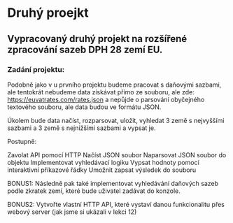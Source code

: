 # Druhý proejkt
## Vypracovaný druhý projekt na rozšířené zpracování sazeb DPH 28 zemí EU.

### Zadání projektu:

Podobně jako v u prvního projektu budeme pracovat s daňovými sazbami, ale tentokrát nebudeme data získávat přímo ze souboru, ale zde: https://euvatrates.com/rates.json a nepůjde o parsování obyčejného textového souboru, ale data budou ve formátu JSON.

Úkolem bude data načíst, rozparsovat, uložit, vyhledat 3 země s nejvyššími sazbami a 3 země s nejnižšími sazbami a vypsat je.

Postupně:

Zavolat API pomocí HTTP
Načíst JSON soubor
Naparsovat JSON soubor do objektu
Implementovat vyhledávací logiku
Vypsat hodnoty pomocí interaktivní příkazové řádky
Umožnit zapsat výsledek do souboru

BONUS1: Následně pak také implementovat vyhledávání daňových sazeb podle zkratek zemí, které bude uživatel zadávat do konzole.

BONUS2: Vytvořte vlastní HTTP API, které vystaví danou funkcionalitu přes webový server (jak jsme si ukázali v lekci 12)
